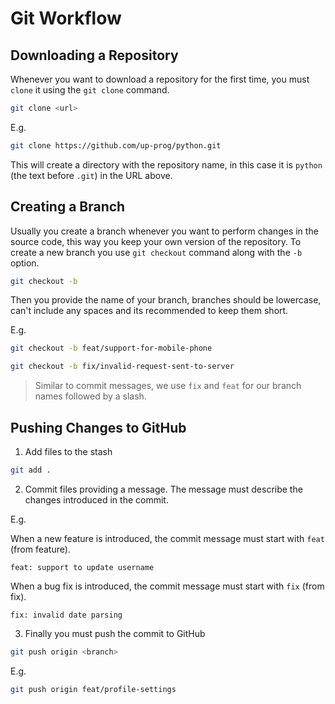 # Git Workflow

## Downloading a Repository

Whenever you want to download a repository for the first time, you must `clone`
it using the `git clone` command.

```bash
git clone <url>
```

E.g.

```bash
git clone https://github.com/up-prog/python.git
```

This will create a directory with the repository name, in this case it is
`python` (the text before `.git`) in the URL above.

## Creating a Branch

Usually you create a branch whenever you want to perform changes in the source
code, this way you keep your own version of the repository. To create a new
branch you use `git checkout` command along with the `-b` option.

```bash
git checkout -b
```

Then you provide the name of your branch, branches should be lowercase,
can't include any spaces and its recommended to keep them short.

E.g.

```bash
git checkout -b feat/support-for-mobile-phone
```

```bash
git checkout -b fix/invalid-request-sent-to-server
```

> Similar to commit messages, we use `fix` and `feat` for our branch names followed by a slash.

## Pushing Changes to GitHub

1. Add files to the stash

```bash
git add .
```

2. Commit files providing a message. The message must describe the changes
introduced in the commit.

E.g.

When a new feature is introduced, the commit message must start with
`feat` (from feature).

```
feat: support to update username
```

When a bug fix is introduced, the commit message must start with `fix`
(from fix).

```
fix: invalid date parsing
```

3. Finally you must push the commit to GitHub

```bash
git push origin <branch>
```

E.g.

```bash
git push origin feat/profile-settings
```
